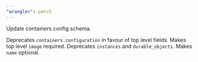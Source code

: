 ```yaml
---
"wrangler": patch
---
```


Update containers config schema.

Deprecates `containers.configuration` in favour of top level fields. Makes top level `image` required. Deprecates `instances` and `durable_objects`. Makes `name` optional.
